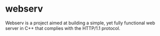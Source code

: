 # webserv
Webserv is a project aimed at building a simple, yet fully functional web server in C++ that complies with the HTTP/1.1 protocol.
